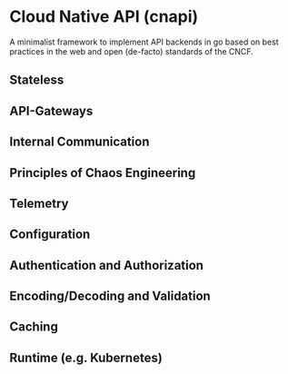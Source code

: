 # Cloud Native API (cnapi)

A minimalist framework to implement API backends in go based on best
practices in the web and open (de-facto) standards of the CNCF. 

## Stateless 

## API-Gateways

## Internal Communication

## Principles of Chaos Engineering 

## Telemetry 

## Configuration

## Authentication and Authorization

## Encoding/Decoding and Validation

## Caching

## Runtime (e.g. Kubernetes)
